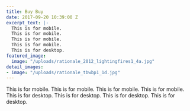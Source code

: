```yaml
---
title: Buy Buy
date: 2017-09-20 10:39:00 Z
excerpt_text: |-
  This is for mobile.
  This is for mobile.
  This is for mobile.
  This is for mobile.
  This is for desktop.
featured_image:
  image: "/uploads/rationale_2012_lightingfires1_4a.jpg"
detail_images:
- image: "/uploads/rationale_tbwbp1_1d.jpg"
---
```


This is for mobile.
This is for mobile.
This is for mobile.
This is for mobile.
This is for desktop.
This is for desktop.
This is for desktop.
This is for desktop.